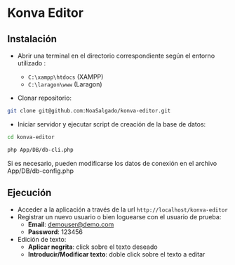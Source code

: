 # Konva Editor

## Instalación

- Abrir una terminal en el directorio correspondiente según el entorno utilizado :

  - `C:\xampp\htdocs` (XAMPP)
  - `C:\laragon\www` (Laragon)

- Clonar repositorio:

```bash
git clone git@github.com:NoaSalgado/konva-editor.git
```

- Iniciar servidor y ejecutar script de creación de la base de datos:

```bash
cd konva-editor

php App/DB/db-cli.php
```

Si es necesario, pueden modificarse los datos de conexión en el archivo App/DB/db-config.php

## Ejecución

- Acceder a la aplicación a través de la url `http://localhost/konva-editor`
- Registrar un nuevo usuario o bien loguearse con el usuario de prueba:
  - **Email**: demouser@demo.com
  - **Password**: 123456
- Edición de texto:
  - **Aplicar negrita**: click sobre el texto deseado
  - **Introducir/Modificar texto**: doble click sobre el texto a editar
